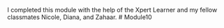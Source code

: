 I completed this module with the help of the Xpert Learner and my fellow classmates Nicole, Diana, and Zahaar. # Module10
